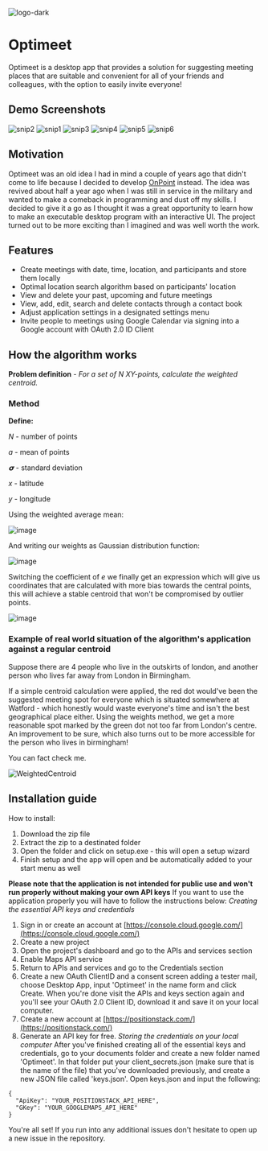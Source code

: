 
![logo-dark](https://github.com/Excustic/Optimeet/assets/47672175/934b33a6-9b5e-4f8d-8b86-fdb5889b1639)
# Optimeet
Optimeet is a desktop app that provides a solution for suggesting meeting places that are suitable and convenient for all of your friends and colleagues, with the option to easily invite everyone!
## Demo Screenshots
![snip2](https://github.com/Excustic/Optimeet/assets/47672175/2917fc61-3955-4741-9dfd-65b5180b3b6a)
![snip1](https://github.com/Excustic/Optimeet/assets/47672175/d372491f-a0a9-4a76-b881-d2a9defd7132)
![snip3](https://github.com/Excustic/Optimeet/assets/47672175/ae73fe29-1a84-4cd3-bb02-42a9d2a5117b)
![snip4](https://github.com/Excustic/Optimeet/assets/47672175/b24925e7-b9fd-4e7f-8661-b17f9be774c8)
![snip5](https://github.com/Excustic/Optimeet/assets/47672175/ea4cf047-343e-4d36-b2e6-a18c8d835175)
![snip6](https://github.com/Excustic/Optimeet/assets/47672175/e8453c4b-8c2f-4285-b97a-11747214ddf0)

## Motivation 
Optimeet was an old idea I had in mind a couple of years ago that didn't come to life because I decided to develop [OnPoint](https://github.com/Excustic/OnPointML-public-) instead. 
The idea was revived about half a year ago when I was still in service in the military and wanted to make a comeback in programming and dust off my skills. I decided to give it a go as I thought it was a 
great opportunity to learn how to make an executable desktop program with an interactive UI. The project turned out to be more exciting than I imagined and was well worth the work.

## Features 
+ Create meetings with date, time, location, and participants and store them locally
+ Optimal location search algorithm based on participants' location
+ View and delete your past, upcoming and future meetings
+ View, add, edit, search and delete contacts through a contact book
+ Adjust application settings in a designated settings menu
+ Invite people to meetings using Google Calendar via signing into a Google account with OAuth 2.0 ID Client

## How the algorithm works 

**Problem definition** - *For a set of N  XY-points, calculate the weighted centroid.*

### Method

**Define:**

*N* - number of points

*a* - mean of points

*𝞂* - standard deviation

*x* - latitude

*y* - longitude

Using the weighted average mean:

![image](https://github.com/Excustic/Optimeet/assets/47672175/12a355fb-d662-4e85-ac63-c708aa7252f6)

And writing our weights as Gaussian distribution function:

![image](https://github.com/Excustic/Optimeet/assets/47672175/fb846162-2f5f-4e84-ba1b-7a14ceeef295)

Switching the coefficient of _e_ we finally get an expression which will give us coordinates that are calculated with more bias towards the central points, this will achieve a stable centroid that won't be compromised by outlier points.

![image](https://github.com/Excustic/Optimeet/assets/47672175/a4ceaf3d-7d61-46ac-ac3c-5ae827f8c069)

### Example of real world situation of the algorithm's application against a regular centroid

Suppose there are 4 people who live in the outskirts of london, and another person who lives far away from London in Birmingham.

If a simple centroid calculation were applied, the red dot would've been the suggested meeting spot for everyone which is situated somewhere at Watford - which honestly would waste everyone's time and isn't the best geographical place either.
Using the weights method, we get a more reasonable spot marked by the green dot not too far from London's centre. An improvement to be sure, which also turns out to be more accessible for the person who lives in birmingham! 

You can fact check me.

![WeightedCentroid](https://github.com/Excustic/Optimeet/assets/47672175/fd340f4c-3f23-4a5a-9559-ac9d3dd5c397)

## Installation guide

How to install:

1. Download the zip file
2. Extract the zip to a destinated folder
3. Open the folder and click on setup.exe - this will open a setup wizard
4. Finish setup and the app will open and be automatically added to your start menu as well

**Please note that the application is not intended for public use and won't run properly without making your own API keys**
If you want to use the application properly you will have to follow the instructions below:
_Creating the essential API keys and credentials_
1. Sign in or create an account at [https://console.cloud.google.com/](https://console.cloud.google.com/)
2. Create a new project
3. Open the project's dashboard and go to the APIs and services section
4. Enable Maps API service
5. Return to APIs and services and go to the Credentials section
6. Create a new OAuth ClientID and a consent screen adding a tester mail, choose Desktop App, input 'Optimeet' in the name form and click Create. When you're done visit the APIs and keys section again and you'll see your OAuth 2.0 Client ID, download it and save it on your local computer.
7. Create a new account at [https://positionstack.com/](https://positionstack.com/)
8. Generate an API key for free.
_Storing the credentials on your local computer_ 
After you've finished creating all of the essential keys and credentials, go to your documents folder and create a new folder named 'Optimeet'. In that folder put your client_secrets.json (make sure that is the name of the file) that you've downloaded previously, and create a new JSON file called 'keys.json'. Open keys.json and input the following: 
```
{
  "ApiKey": "YOUR_POSITIONSTACK_API_HERE",
  "GKey": "YOUR_GOOGLEMAPS_API_HERE"
}
```
You're all set! If you run into any additional issues don't hesitate to open up a new issue in the repository.

